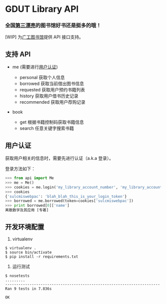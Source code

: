 # GDUT Library API

### 全国[第三漂亮](http://daxue.163.com/11/1115/16/7ITQV90H00913JC5_all.html)的图书馆好书还是挺多的哦！

[WIP] 为[广工图书馆](http://222.200.98.171:81/)提供 API 接口支持。


## 支持 API

- me (需要进行[用户认证](#用户认证))
    * personal    获取个人信息
    * borrowed    获取当前借出图书信息
    * requested   获取用户预约书籍列表
    * history     获取用户借书历史记录
    * recommended 获取用户荐购记录

- book
    * get     根据书籍控制码获取书籍信息
    * search  任意关键字搜索书籍


## 用户认证

获取用户相关的信息时，需要先进行认证（a.k.a 登录）。

登录方法如下：

```python
>>> from api import Me
>>> me = Me()
>>> cookies = me.login('my_library_account_number', 'my_library_account_pwd')
>>> cookies
{'sulcmiswebpac': 'blah_blah_this_is_your_login_token'}
>>> borrowed = me.borrowed(token=cookies['sulcmiswebpac'])
>>> print borrowed[0]['name']
离散数学及其应用 [专著]
```

## 开发环境配置

1. virtualenv

```shell
$ virtualenv .
$ source bin/activate
$ pip install -r requirements.txt
```

1. 运行测试

```shell
$ nosetests
.........
----------------------------------------------------------------------
Ran 9 tests in 7.836s

OK
```
